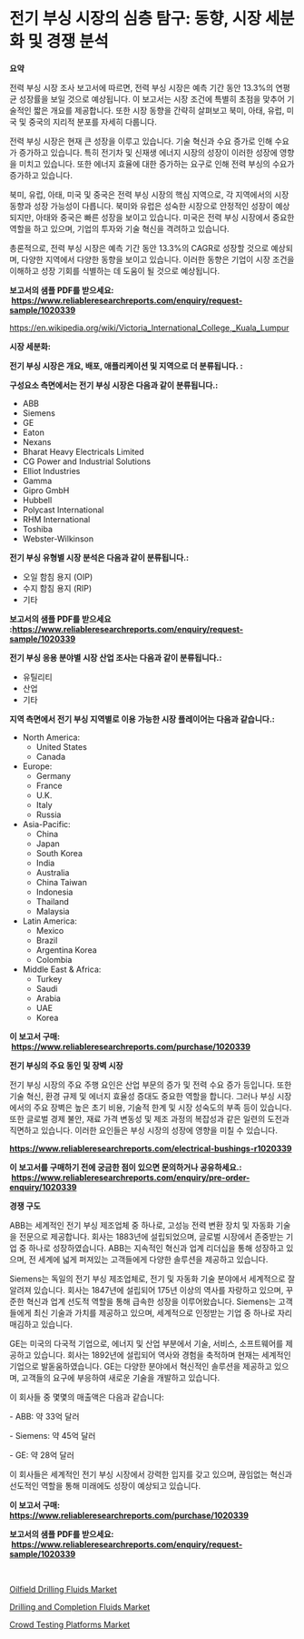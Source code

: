 <p><h1>전기 부싱 시장의 심층 탐구: 동향, 시장 세분화 및 경쟁 분석</h1></p><p><strong>요약</strong></p>
<p><p>전력 부싱 시장 조사 보고서에 따르면, 전력 부싱 시장은 예측 기간 동안 13.3%의 연평균 성장률을 보일 것으로 예상됩니다. 이 보고서는 시장 조건에 특별히 초점을 맞추어 기술적인 짧은 개요를 제공합니다. 또한 시장 동향을 간략히 살펴보고 북미, 아태, 유럽, 미국 및 중국의 지리적 분포를 자세히 다룹니다.</p><p>전력 부싱 시장은 현재 큰 성장을 이루고 있습니다. 기술 혁신과 수요 증가로 인해 수요가 증가하고 있습니다. 특히 전기차 및 신재생 에너지 시장의 성장이 이러한 성장에 영향을 미치고 있습니다. 또한 에너지 효율에 대한 증가하는 요구로 인해 전력 부싱의 수요가 증가하고 있습니다.</p><p>북미, 유럽, 아태, 미국 및 중국은 전력 부싱 시장의 핵심 지역으로, 각 지역에서의 시장 동향과 성장 가능성이 다릅니다. 북미와 유럽은 성숙한 시장으로 안정적인 성장이 예상되지만, 아태와 중국은 빠른 성장을 보이고 있습니다. 미국은 전력 부싱 시장에서 중요한 역할을 하고 있으며, 기업의 투자와 기술 혁신을 격려하고 있습니다.</p><p>총론적으로, 전력 부싱 시장은 예측 기간 동안 13.3%의 CAGR로 성장할 것으로 예상되며, 다양한 지역에서 다양한 동향을 보이고 있습니다. 이러한 동향은 기업이 시장 조건을 이해하고 성장 기회를 식별하는 데 도움이 될 것으로 예상됩니다.</p></p>
<p><strong>보고서의 샘플 PDF를 받으세요: &nbsp;<a href="https://www.reliableresearchreports.com/enquiry/request-sample/1020339">https://www.reliableresearchreports.com/enquiry/request-sample/1020339</a></strong></p>
<p><a href="https://en.wikipedia.org/wiki/Victoria_International_College,_Kuala_Lumpur">https://en.wikipedia.org/wiki/Victoria_International_College,_Kuala_Lumpur</a></p>
<p><strong>시장 세분화:</strong></p>
<p><strong> 전기 부싱 시장은 개요, 배포, 애플리케이션 및 지역으로 더 분류됩니다. :</strong></p>
<p><strong>구성요소 측면에서는 전기 부싱 시장은 다음과 같이 분류됩니다.:</strong></p>
<p><ul><li>ABB</li><li>Siemens</li><li>GE</li><li>Eaton</li><li>Nexans</li><li>Bharat Heavy Electricals Limited</li><li>CG Power and Industrial Solutions</li><li>Elliot Industries</li><li>Gamma</li><li>Gipro GmbH</li><li>Hubbell</li><li>Polycast International</li><li>RHM International</li><li>Toshiba</li><li>Webster-Wilkinson</li></ul></p>
<p><strong> 전기 부싱 유형별 시장 분석은 다음과 같이 분류됩니다.:</strong></p>
<p><ul><li>오일 함침 용지 (OIP)</li><li>수지 함침 용지 (RIP)</li><li>기타</li></ul></p>
<p><strong>보고서의 샘플 PDF를 받으세요 :<a href="https://www.reliableresearchreports.com/enquiry/request-sample/1020339">https://www.reliableresearchreports.com/enquiry/request-sample/1020339</a></strong></p>
<p><strong> 전기 부싱 응용 분야별 시장 산업 조사는 다음과 같이 분류됩니다.:</strong></p>
<p><ul><li>유틸리티</li><li>산업</li><li>기타</li></ul></p>
<p><strong>지역 측면에서 전기 부싱 지역별로 이용 가능한 시장 플레이어는 다음과 같습니다.:</strong></p>
<p><ul>
    <li>
        North America:
        <ul>
            <li>United States</li>
            <li>Canada</li>
        </ul>
    </li>
    <li>
        Europe:
        <ul>
            <li>Germany</li>
            <li>France</li>
            <li>U.K.</li>
            <li>Italy</li>
            <li>Russia</li>
        </ul>
    </li>
    <li>
        Asia-Pacific:
        <ul>
            <li>China</li>
            <li>Japan</li>
            <li>South Korea</li>
            <li>India</li>
            <li>Australia</li>
            <li>China Taiwan</li>
            <li>Indonesia</li>
            <li>Thailand</li>
            <li>Malaysia</li>
        </ul>
    </li>
    <li>
        Latin America:
        <ul>
            <li>Mexico</li>
            <li>Brazil</li>
            <li>Argentina Korea</li>
            <li>Colombia</li>
        </ul>
    </li>
    <li>
        Middle East & Africa:
        <ul>
            <li>Turkey</li>
            <li>Saudi</li>
            <li>Arabia</li>
            <li>UAE</li>
            <li>Korea</li>
        </ul>
    </li>
    </ul></p>
<p><strong>이 보고서 구매: &nbsp;<a href="https://www.reliableresearchreports.com/purchase/1020339">https://www.reliableresearchreports.com/purchase/1020339</a></strong></p>
<p><strong>전기 부싱의 주요 동인 및 장벽 시장</strong></p>
<p><p>전기 부싱 시장의 주요 주행 요인은 산업 부문의 증가 및 전력 수요 증가 등입니다. 또한 기술 혁신, 환경 규제 및 에너지 효율성 증대도 중요한 역할을 합니다. 그러나 부싱 시장에서의 주요 장벽은 높은 초기 비용, 기술적 한계 및 시장 성숙도의 부족 등이 있습니다. 또한 글로벌 경제 불안, 재료 가격 변동성 및 제조 과정의 복잡성과 같은 일련의 도전과 직면하고 있습니다. 이러한 요인들은 부싱 시장의 성장에 영향을 미칠 수 있습니다.</p></p>
<p><strong><a href="https://www.reliableresearchreports.com/electrical-bushings-r1020339">https://www.reliableresearchreports.com/electrical-bushings-r1020339</a></strong></p>
<p><strong>이 보고서를 구매하기 전에 궁금한 점이 있으면 문의하거나 공유하세요.: &nbsp;<a href="https://www.reliableresearchreports.com/enquiry/pre-order-enquiry/1020339">https://www.reliableresearchreports.com/enquiry/pre-order-enquiry/1020339</a></strong></p>
<p><strong>경쟁 구도</strong></p>
<p><p>ABB는 세계적인 전기 부싱 제조업체 중 하나로, 고성능 전력 변환 장치 및 자동화 기술을 전문으로 제공합니다. 회사는 1883년에 설립되었으며, 글로벌 시장에서 존중받는 기업 중 하나로 성장하였습니다. ABB는 지속적인 혁신과 업계 리더십을 통해 성장하고 있으며, 전 세계에 넓게 퍼져있는 고객들에게 다양한 솔루션을 제공하고 있습니다.</p><p>Siemens는 독일의 전기 부싱 제조업체로, 전기 및 자동화 기술 분야에서 세계적으로 잘 알려져 있습니다. 회사는 1847년에 설립되어 175년 이상의 역사를 자랑하고 있으며, 꾸준한 혁신과 업계 선도적 역할을 통해 급속한 성장을 이루어왔습니다. Siemens는 고객들에게 최신 기술과 가치를 제공하고 있으며, 세계적으로 인정받는 기업 중 하나로 자리매김하고 있습니다.</p><p>GE는 미국의 다국적 기업으로, 에너지 및 산업 부분에서 기술, 서비스, 소프트웨어를 제공하고 있습니다. 회사는 1892년에 설립되어 역사와 경험을 축적하며 현재는 세계적인 기업으로 발돋움하였습니다. GE는 다양한 분야에서 혁신적인 솔루션을 제공하고 있으며, 고객들의 요구에 부응하여 새로운 기술을 개발하고 있습니다.</p><p>이 회사들 중 몇몇의 매출액은 다음과 같습니다:</p><p>- ABB: 약 33억 달러</p><p>- Siemens: 약 45억 달러</p><p>- GE: 약 28억 달러</p><p>이 회사들은 세계적인 전기 부싱 시장에서 강력한 입지를 갖고 있으며, 끊임없는 혁신과 선도적인 역할을 통해 미래에도 성장이 예상되고 있습니다.</p></p>
<p><strong>이 보고서 구매: &nbsp; <a href="https://www.reliableresearchreports.com/purchase/1020339">https://www.reliableresearchreports.com/purchase/1020339</a></strong></p>
<p><strong>보고서의 샘플 PDF를 받으세요: &nbsp;<a href="https://www.reliableresearchreports.com/enquiry/request-sample/1020339">https://www.reliableresearchreports.com/enquiry/request-sample/1020339</a></strong><strong></strong></p>
<p>&nbsp;</p>
<p><p><a href="https://github.com/EveKerluke2023/Market-Research-Report-List-2/blob/main/oilfield-drilling-fluids-market.md">Oilfield Drilling Fluids Market</a></p><p><a href="https://github.com/angeliabkratze/Market-Research-Report-List-2/blob/main/drilling-and-completion-fluids-market.md">Drilling and Completion Fluids Market</a></p><p><a href="https://issuu.com/reportprime-2/docs/crowd-testing-platforms-market-size-2030.pptx">Crowd Testing Platforms Market</a></p></p>
